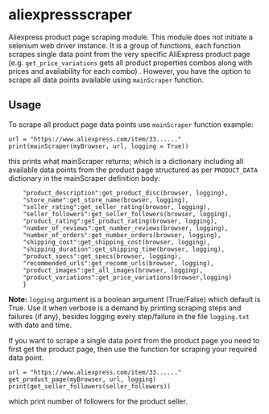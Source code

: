 # aliexpressscraper

Aliexpress product page scraping module. This module does not initiate a selenium web driver instance. It is a group of functions, each function scrapes single data point from the very specific AliExpress product page (e.g. `get_price_variations` gets all product properties combos along with prices and availability for each combo) . However, you have the option to scrape all data points available using `mainScraper` function.

## Usage

To scrape all product page data points use `mainScraper` function example:

```myBrowser = webdriver.Firefox()
url = "https://www.aliexpress.com/item/33......"
print(mainScraper(myBrowser, url, logging = True))
```

this prints what mainScraper returns; which is a dictionary including all available data points from the product page structured as per `PRODUCT_DATA` dictionary in the mainScraper definition body:
```PRODUCT_DATA = {
    "product_description":get_product_disc(browser, logging),
    "store_name":get_store_name(browser, logging),
    "seller_rating":get_seller_rating(browser, logging),
    "seller_followers":get_seller_followers(browser, logging),
    "product_rating":get_product_rating(browser, logging),
    "number_of_reviews":get_number_reviews(browser, logging),
    "number_of_orders":get_number_orders(browser, logging),
    "shipping_cost":get_shipping_cost(browser, logging),
    "shipping_duration":get_shipping_time(browser, logging),
    "product_specs":get_specs(browser, logging),
    "recommended_urls":get_recomm_urls(browser, logging),
    "product_images":get_all_images(browser, logging),
    "product_variations":get_price_variations(browser,logging)
    }
```
**Note:** `logging` argument is a boolean argument (True/False) which default is True. Use it when verbose is a demand by printing scraping steps and failures (if any), besides logging every step/failure in the file `logging.txt` with date and time.

If you want to scrape a single data point from the product page you need to first get the product page, then use the function for scraping your required data point.

```myBrowser = webdriver.Firefox()
url = "https://www.aliexpress.com/item/33......"
get_product_page(myBrowser, url, logging)
print(get_seller_followers(seller_followers))
```
which print number of followers for the product seller.
